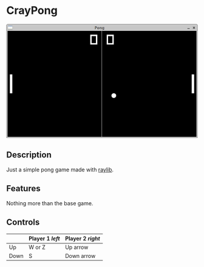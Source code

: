 # CrayPong

![Pong](screenshots/main_view.png "Pong")

## Description

Just a simple pong game made with [raylib](https://github.com/raysan5/raylib).

## Features

Nothing more than the base game.

## Controls

|      | Player 1 *left* | Player 2 *right* |
|------|-----------------|------------------|
| Up   | W or Z          | Up arrow         |
| Down | S               | Down arrow       |

